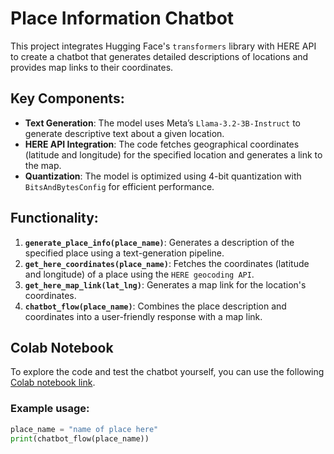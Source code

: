 # Place Information Chatbot

This project integrates Hugging Face's `transformers` library with HERE API to create a chatbot that generates detailed descriptions of locations and provides map links to their coordinates.

## Key Components:
- **Text Generation**: The model uses Meta’s `Llama-3.2-3B-Instruct` to generate descriptive text about a given location.
- **HERE API Integration**: The code fetches geographical coordinates (latitude and longitude) for the specified location and generates a link to the map.
- **Quantization**: The model is optimized using 4-bit quantization with `BitsAndBytesConfig` for efficient performance.

## Functionality:
1. **`generate_place_info(place_name)`**: Generates a description of the specified place using a text-generation pipeline.
2. **`get_here_coordinates(place_name)`**: Fetches the coordinates (latitude and longitude) of a place using the `HERE geocoding API`.
3. **`get_here_map_link(lat_lng)`**: Generates a map link for the location's coordinates.
4. **`chatbot_flow(place_name)`**: Combines the place description and coordinates into a user-friendly response with a map link.

## Colab Notebook
To explore the code and test the chatbot yourself, you can use the following [Colab notebook link](https://colab.research.google.com/drive/146ec09CkM0uNS8e51MLmV0SGuYfSonaD#scrollTo=UxLxzDyYTBkO).

### Example usage:

```python
place_name = "name of place here"
print(chatbot_flow(place_name))

